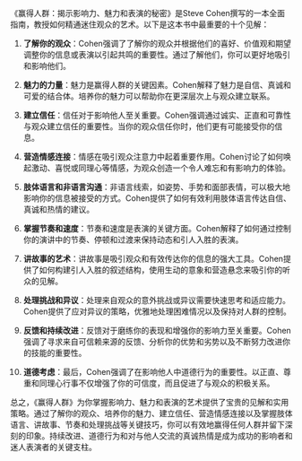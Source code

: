 《赢得人群：揭示影响力、魅力和表演的秘密》是Steve Cohen撰写的一本全面指南，教授如何精通迷住观众的艺术。以下是这本书中最重要的十个见解：

1. **了解你的观众**：Cohen强调了了解你的观众并根据他们的喜好、价值观和期望调整你的信息或表演以引起共鸣的重要性。通过了解他们，你可以更好地吸引和影响他们。

2. **魅力的力量**：魅力是赢得人群的关键因素。Cohen解释了魅力是自信、真诚和可爱的结合体。培养你的魅力可以帮助你在更深层次上与观众建立联系。

3. **建立信任**：信任对于影响他人至关重要。Cohen强调通过诚实、正直和可靠性与观众建立信任的重要性。当你的观众信任你时，他们更有可能接受你的信息。

4. **营造情感连接**：情感在吸引观众注意力中起着重要作用。Cohen讨论了如何唤起激动、喜悦或同理心等情感，为观众创造一个令人难忘和有影响力的体验。

5. **肢体语言和非语言沟通**：非语言线索，如姿势、手势和面部表情，可以极大地影响你的信息被接受的方式。Cohen提供了如何有效利用肢体语言传达自信、真诚和热情的建议。

6. **掌握节奏和速度**：节奏和速度是表演的关键方面。Cohen解释了如何通过控制你的演讲中的节奏、停顿和过渡来保持动态和引人入胜的表演。

7. **讲故事的艺术**：讲故事是吸引观众和有效传达你的信息的强大工具。Cohen提供了如何构建引人入胜的叙述结构，使用生动的意象和营造悬念来吸引你的听众的见解。

8. **处理挑战和异议**：处理来自观众的意外挑战或异议需要快速思考和适应能力。Cohen提供了应对异议的策略，优雅地处理困难情况以及保持对人群的控制。

9. **反馈和持续改进**：反馈对于磨练你的表现和增强你的影响力至关重要。Cohen强调了寻求来自可信赖来源的反馈、分析你的优势和劣势以及不断努力改进你的技能的重要性。

10. **道德考虑**：最后，Cohen强调了在影响他人中道德行为的重要性。以正直、尊重和同理心行事不仅增强了你的可信度，而且促进了与观众的积极关系。

总之，《赢得人群》为你掌握影响力、魅力和表演的艺术提供了宝贵的见解和实用策略。通过了解你的观众、培养你的魅力、建立信任、营造情感连接以及掌握肢体语言、讲故事、节奏和处理挑战等关键技巧，你可以有效地赢得任何人群并留下深刻的印象。持续改进、道德行为和对与他人交流的真诚热情是成为成功的影响者和迷人表演者的关键支柱。